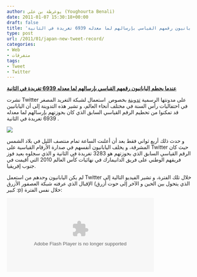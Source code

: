 ```yaml
---
author: يوغرطة بن علي (Youghourta Benali)
date: 2011-01-07 15:30:18+00:00
draft: false
title: 'عندما يحطم اليابانيون رقمهم القياسي بإرسالهم لما معدله 6939 تغريدة في الثانية '
type: post
url: /2011/01/japan-new-tweet-record/
categories:
- Web
- متفرقات
tags:
- Tweet
- Twitter
---
```


**[عندما يحطم اليابانيون رقمهم القياسي بإرسالهم لما معدله 6939 تغريدة في الثانية](https://www.it-scoop.com/2011/01/japan-new-tweet-record/)**




نشرت Twitter على مدونتها الرسمية [تدوينة](http://blog.twitter.com/2011/01/celebrating-new-year-with-new-tweet.html) بخصوص  استعمال لشبكة التغريد المصغر في احتفاليات رأس السنة في مختلف أنحاء العالم، و تشير هذه التدوينة إلى أن اليابانيين قد تمكنوا من تحطيم الرقم القياسي السابق الذي كان بحوزتهم بإرسالهم لما معدله  6939 تغريدة في الثانية.




[![](http://2.bp.blogspot.com/_vR_Z8fpX1iY/TSYMGSoIKKI/AAAAAAAAAKc/LoOAnFSmRok/s1600/japan.png )
](https://www.it-scoop.com/2011/01/japan-new-tweet-record/)




و حدث ذلك أربع ثواني فقط بعد أن أعلنت الساعة تمام منتصف الليل في بلاد الشمس المشرقة، و يخلف اليابانيون أنفسهم في صدارة الأرقام القياسية على Twitter حيث كان الرقم القياسي السابق الذي بحوزتهم هو 3283 تغريدة في الثانية و الذي سجلوه بعيد فوز فريقهم الوطني على فريق الدانيمارك في نهائيات كأس العالم 2010 التي أقيمت في جنوب إفريقيا.


لم يكن اليابانيون وحدهم من استعمل Twitter خلال تلك الفترة، و تشير الفيديو التالية إلى الإقبال الذي عرفته شبكة العصفور الأزرق (الذي يتحول بين الحين و الآخر إلى حوت أزرق كبير :p) خلال نفس الفترة:

<!-- more -->



<object classid="clsid:d27cdb6e-ae6d-11cf-96b8-444553540000" width="400" codebase="http://download.macromedia.com/pub/shockwave/cabs/flash/swflash.cab#version=6,0,40,0" height="201"><embed src="http://www.flickr.com/apps/video/stewart.swf?v=71377" bgcolor="#000000" height="201" width="400" allowfullscreen="true" type="application/x-shockwave-flash" flashvars="intl_lang=fr-fr&photo_secret=f1c75607f0&photo_id=5330386295"></embed></object>
